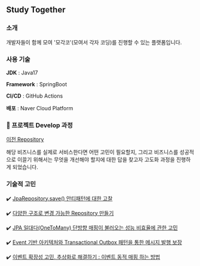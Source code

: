 ## Study Together

### 소개
개발자들이 함께 모여 '모각코'(모여서 각자 코딩)를 진행할 수 있는 플랫폼입니다. 

### 사용 기술
**JDK** : Java17

**Framework** : SpringBoot

**CI/CD** : GitHub Actions

**배포** : Naver Cloud Platform


### 🚀 프로젝트 Develop 과정
[이전 Repository](https://github.com/f-lab-edu/study-together)

해당 비즈니스를 실제로 서비스한다면 어떤 고민이 필요할지, 그리고 비즈니스를 성공적으로 이끌기 위해서는 무엇을 개선해야 할지에 대한 답을 찾고자 고도화 과정을 진행하게 되었습니다.

### 기술적 고민
✔️ [JpaRepository.save() 안티패턴에 대한 고찰](https://dev-wooni.tistory.com/9)

✔️ [다양한 구조로 변경 가능한 Repository 만들기](https://dev-wooni.tistory.com/11)

✔️ [JPA 일대다(OneToMany) 단방향 매핑이 불러오는 성능 비효율에 관한 고민](https://dev-wooni.tistory.com/12)

✔️ [Event 기반 아키텍처와 Transactional Outbox 패턴을 통한 메시지 발행 보장](https://dev-wooni.tistory.com/13)

✔️ [이벤트 확장성 고민, 추상화로 해결하기 : 이벤트 동적 매핑 하는 방법](https://dev-wooni.tistory.com/14)
